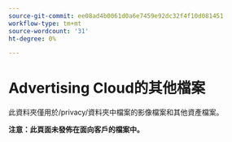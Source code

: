 ```yaml
---
source-git-commit: ee08ad4b0061d0a6e7459e92dc32f4f10d081451
workflow-type: tm+mt
source-wordcount: '31'
ht-degree: 0%

---
```

# Advertising Cloud的其他檔案

此資料夾僅用於/privacy/資料夾中檔案的影像檔案和其他資產檔案。

**注意：此頁面未發佈在面向客戶的檔案中。**
